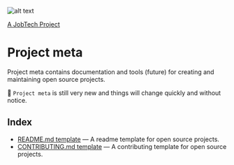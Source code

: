 ![alt text][logo]

[logo]: https://github.com/MagnumOpuses/project-meta/blob/master/img/jobtechdev_black.png "JobTech dev logo"
<a href="https://www.jobtechdev.se" target="_blank">A JobTech Project</a>
# Project meta

Project meta contains documentation and tools (future) for creating and maintaining open source projects.

:construction: `Project meta` is still very new and things will change quickly and without notice.

## Index

- [README.md template](README_TEMPLATE.md) &mdash; A readme template for open source projects.
- [CONTRIBUTING.md template](CONTRIBUTING_TEMPLATE.md) &mdash; A contributing template for open source projects.

